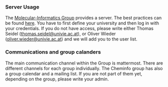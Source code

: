 ### Server Usage

The [Molecular-Informatics Group]() provides a server. The best practices can be found [here](https://wiki.univie.ac.at/pages/viewpage.action?spaceKey=ChemInfo&title=Cheminformatics+Research+Group+Wiki+Home).
You have to first define your university and then log in with your credentials.
If you do not have access, please write either Thomas Seidel (thomas.seidel@univie.ac.at), or Oliver Wieder (oliver.wieder@univie.ac.at) and we will add you to the user list.

### Communications and group calanders

The main communication channel within the Group is mattermost. There are different channels for each group individually.
The Cheminfo group has also a group calendar and a mailing list. If you are not part of them yet, depending on the group, please write your admin.